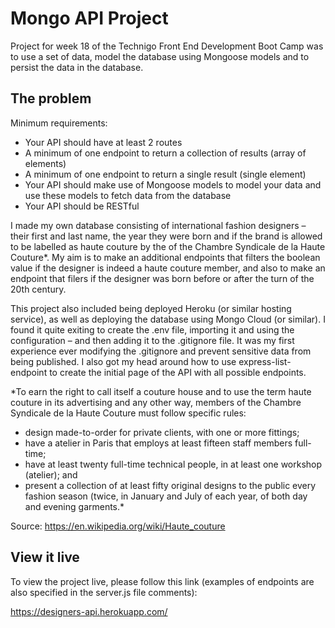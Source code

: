 # Mongo API Project

Project for week 18 of the Technigo Front End Development Boot Camp was to use a set of data, model the database using Mongoose models and to persist the data in the database.

## The problem

Minimum requirements:

- Your API should have at least 2 routes
- A minimum of one endpoint to return a collection of results (array of elements)
- A minimum of one endpoint to return a single result (single element)
- Your API should make use of Mongoose models to model your data and use these models to fetch data from the database
- Your API should be RESTful

I made my own database consisting of international fashion designers – their first and last name, the year they were born and if the brand is allowed to be labelled as haute couture by the of the Chambre Syndicale de la Haute Couture\*. My aim is to make an additional endpoints that filters the boolean value if the designer is indeed a haute couture member, and also to make an endpoint that filers if the designer was born before or after the turn of the 20th century.

This project also included being deployed Heroku (or similar hosting service), as well as deploying the database using Mongo Cloud (or similar). I found it quite exiting to create the .env file, importing it and using the configuration – and then adding it to the .gitignore file. It was my first experience ever modifying the .gitignore and prevent sensitive data from being published. I also got my head around how to use express-list-endpoint to create the initial page of the API with all possible endpoints.

\*To earn the right to call itself a couture house and to use the term haute couture in its advertising and any other way, members of the Chambre Syndicale de la Haute Couture must follow specific rules:

- design made-to-order for private clients, with one or more fittings;
- have a atelier in Paris that employs at least fifteen staff members full-time;
- have at least twenty full-time technical people, in at least one workshop (atelier); and
- present a collection of at least fifty original designs to the public every fashion season (twice, in January and July of each year, of both day and evening garments.\*

Source: https://en.wikipedia.org/wiki/Haute_couture

## View it live

To view the project live, please follow this link (examples of endpoints are also specified in the server.js file comments):

https://designers-api.herokuapp.com/
